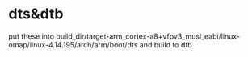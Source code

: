 # dts&dtb
put these into build_dir/target-arm_cortex-a8+vfpv3_musl_eabi/linux-omap/linux-4.14.195/arch/arm/boot/dts
and build to dtb
